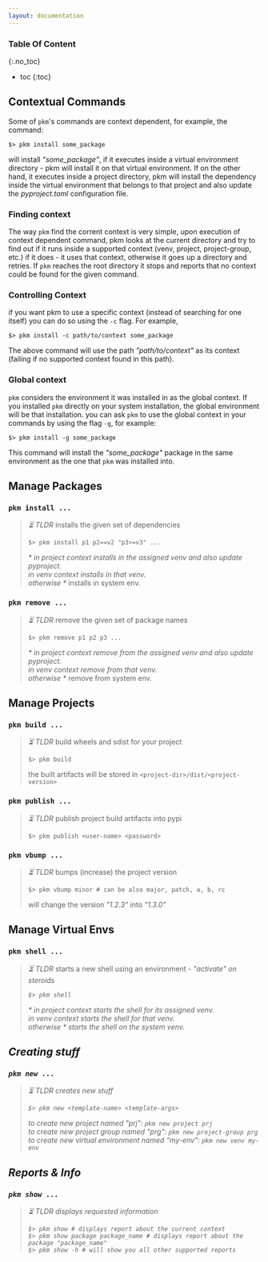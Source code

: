 ```yaml
---
layout: documentation
---
```


### Table Of Content
{:.no_toc}

* toc 
{:toc}

## Contextual Commands
Some of `pkm`'s commands are context dependent, for example, the command:
```console
$> pkm install some_package
```
will install <i str>"some_package"</i>, if it executes inside a virtual environment directory - pkm will install it on that virtual environment.
If on the other hand, it executes inside a project directory, pkm will install the dependency inside the virtual environment that belongs to that 
project and also update the <i> pyproject.toml </i> configuration file. 

### Finding context
The way `pkm` find the corrent context is very simple, upon execution of context dependent command, pkm looks at the current directory and try to find 
out if it runs inside a supported context (venv, project, project-group, etc.) if it does - it uses that context, otherwise it goes up a directory and retries.
If `pkm` reaches the root directory it stops and reports that no context could be found for the given command.

### Controlling Context 
if you want pkm to use a specific context (instead of searching for one itself) you can do so using the `-c` flag. For example,
```console
$> pkm install -c path/to/context some_package
```
The above command will use the path <i str>"path/to/context"</i> as its context (failing if no supported context found in this path).

### Global context
`pkm` considers the environment it was installed in as the global context. 
 If you installed `pkm` directly on your system installation, the global environment will be that installation.
you can ask `pkm` to use the global context in your commands by using the flag `-g`, for example:
```console
$> pkm install -g some_package
```
This command will install the <i str>"some_package"</i> package in the same environment as the one that `pkm` was installed into.

## Manage Packages

### `pkm install ...`

> <i tag>⏳ TLDR</i> installs the given set of dependencies <br>
> ```console
> $> pkm install p1 p2==v2 "p3>=v3" ...
> ```
> <i case>* in project context *</i> installs in the assigned venv and also update pyproject. <br>
> <i case>* in venv context *</i> installs in that venv. <br>
> <i case>* otherwise *</i> installs in system env.

### `pkm remove ...`

> <i tag>⏳ TLDR</i> remove the given set of package names <br>
> ```console
> $> pkm remove p1 p2 p3 ...
> ```
> <i case>* in project context *</i> remove from the assigned venv and also update pyproject. <br>
> <i case>* in venv context *</i> remove from that venv. <br>
> <i case>* otherwise *</i> remove from system env.

## Manage Projects

### `pkm build ...`

> <i tag>⏳ TLDR</i> build wheels and sdist for your project <br>
> ```console
> $> pkm build
> ```
> the built artifacts will be stored in `<project-dir>/dist/<project-version>`

### `pkm publish ...`

> <i tag>⏳ TLDR</i> publish project build artifacts into pypi <br>
> ```console
> $> pkm publish <user-name> <password>
> ```

### `pkm vbump ...`

> <i tag>⏳ TLDR</i> bumps (increase) the project version <br>
> ```console
> $> pkm vbump minor # can be also major, patch, a, b, rc
> ```
> will change the version <i str>"1.2.3"</i> into <i str>"1.3.0"</i>

## Manage Virtual Envs

### `pkm shell ...`

> <i tag>⏳ TLDR</i> starts a new shell using an environment - <i str>"activate"<i> on steroids <br>
> ```console
> $> pkm shell
> ```
> <i case>* in project context *</i> starts the shell for its assigned venv. <br>
> <i case>* in venv context *</i> starts the shell for that venv. <br>
> <i case>* otherwise *</i> starts the shell on the system venv.

## Creating stuff

### `pkm new ...`

> <i tag>⏳ TLDR</i> creates new stuff <br>
> ```console
> $> pkm new <template-name> <template-args>
> ``` 
> to create new project named <i str>"prj"</i>:  `pkm new project prj` <br>
> to create new project group named <i str>"prg"</i>: `pkm new project-group prg` <br>
> to create new virtual environment named <i str>"my-env"</i>: `pkm new venv my-env` <br>

## Reports & Info


### `pkm show ...` 
> <i tag>⏳ TLDR</i> displays requested information  <br>
> ```console
> $> pkm show # displays report about the current context
> $> pkm show package package_name # displays report about the package "package_name"
> $> pkm show -h # will show you all other supported reports 
> ``` 
 
